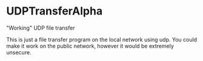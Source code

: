 # UDPTransferAlpha
"Working" UDP file transfer

This is just a file transfer program on the local network using udp.
You could make it work on the public network, however it would be extremely unsecure.
